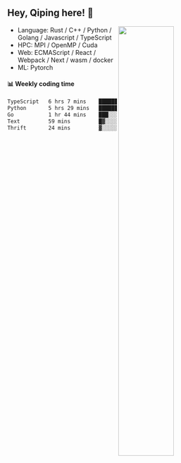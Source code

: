 

## Hey, Qiping here! :wave:

[<img align="right" width="50%" src="https://github-readme-stats.vercel.app/api?username=ppppqp&theme=dark&show_icons=true">](https://metrics.lecoq.io/ppppqp?template=classic)



-   Language: Rust / C++ / Python / Golang / Javascript / TypeScript
-   HPC: MPI / OpenMP / Cuda
-   Web: ECMAScript / React / Webpack / Next / wasm / docker
-   ML: Pytorch



#### :bar_chart: Weekly coding time

<!--START_SECTION:waka-->

```txt
TypeScript   6 hrs 7 mins    ██████████░░░░░░░░░░░░░░░   40.66 %
Python       5 hrs 29 mins   █████████░░░░░░░░░░░░░░░░   36.51 %
Go           1 hr 44 mins    ███░░░░░░░░░░░░░░░░░░░░░░   11.62 %
Text         59 mins         █▓░░░░░░░░░░░░░░░░░░░░░░░   06.62 %
Thrift       24 mins         ▓░░░░░░░░░░░░░░░░░░░░░░░░   02.72 %
```

<!--END_SECTION:waka-->
